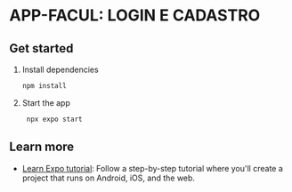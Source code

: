 # APP-FACUL: LOGIN E CADASTRO

## Get started

1. Install dependencies

   ```bash
   npm install
   ```

2. Start the app

   ```bash
    npx expo start
   ```

## Learn more

- [Learn Expo tutorial](https://docs.expo.dev/tutorial/introduction/): Follow a step-by-step tutorial where you'll create a project that runs on Android, iOS, and the web.